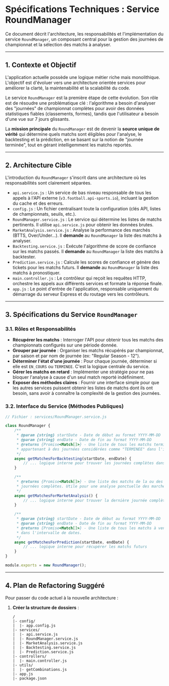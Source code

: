 # Spécifications Techniques : Service RoundManager

Ce document décrit l'architecture, les responsabilités et l'implémentation du service `RoundManager`, un composant central pour la gestion des journées de championnat et la sélection des matchs à analyser.

---

## 1. Contexte et Objectif

L'application actuelle possède une logique métier riche mais monolithique. L'objectif est d'évoluer vers une architecture orientée services pour améliorer la clarté, la maintenabilité et la scalabilité du code.

Le service `RoundManager` est la première étape de cette évolution. Son rôle est de résoudre une problématique clé : l'algorithme a besoin d'analyser des "journées" de championnat complètes pour avoir des données statistiques fiables (classements, formes), tandis que l'utilisateur a besoin d'une vue sur 7 jours glissants.

La **mission principale** du `RoundManager` est de devenir la **source unique de vérité** qui détermine quels matchs sont éligibles pour l'analyse, le backtesting et la prédiction, en se basant sur la notion de "journée terminée", tout en gérant intelligemment les matchs reportés.

---

## 2. Architecture Cible

L'introduction du `RoundManager` s'inscrit dans une architecture où les responsabilités sont clairement séparées.

* `api.service.js` : Un service de bas niveau responsable de tous les appels à l'API externe (`v3.football.api-sports.io`), incluant la gestion du cache et des erreurs.
* `config.js` : Un fichier centralisant toute la configuration (clés API, listes de championnats, seuils, etc.).
* `RoundManager.service.js` : Le service qui détermine les listes de matchs pertinents. Il utilise `api.service.js` pour obtenir les données brutes.
* `MarketAnalysis.service.js` : Analyse la performance des marchés (BTTS, Over/Under...). Il **demande** au `RoundManager` la liste des matchs à analyser.
* `Backtesting.service.js` : Exécute l'algorithme de score de confiance sur les matchs passés. Il **demande** au `RoundManager` la liste des matchs à backtester.
* `Prediction.service.js` : Calcule les scores de confiance et génère des tickets pour les matchs futurs. Il **demande** au `RoundManager` la liste des matchs à pronostiquer.
* `main.controller.js` : Le contrôleur qui reçoit les requêtes HTTP, orchestre les appels aux différents services et formate la réponse finale.
* `app.js` : Le point d'entrée de l'application, responsable uniquement du démarrage du serveur Express et du routage vers les contrôleurs.

---

## 3. Spécifications du Service `RoundManager`

### 3.1. Rôles et Responsabilités

* **Récupérer les matchs** : Interroger l'API pour obtenir tous les matchs des championnats configurés sur une période donnée.
* **Grouper par journée** : Organiser les matchs récupérés par championnat, par saison et par nom de journée (ex: "Regular Season - 12").
* **Déterminer l'état d'une journée** : Pour chaque journée, déterminer si elle est `EN_COURS` ou `TERMINEE`. C'est la logique centrale du service.
* **Gérer les matchs en retard** : Implémenter une stratégie pour ne pas bloquer l'analyse à cause d'un seul match reporté indéfiniment.
* **Exposer des méthodes claires** : Fournir une interface simple pour que les autres services puissent obtenir les listes de matchs dont ils ont besoin, sans avoir à connaître la complexité de la gestion des journées.

### 3.2. Interface du Service (Méthodes Publiques)

```javascript
// Fichier : services/RoundManager.service.js

class RoundManager {
    /**
     * @param {string} startDate - Date de début au format YYYY-MM-DD
     * @param {string} endDate - Date de fin au format YYYY-MM-DD
     * @returns {Promise<Match[]>} - Une liste de tous les matchs terminés
     * appartenant à des journées considérées comme "TERMINEE" dans l'intervalle.
     */
    async getMatchesForBacktesting(startDate, endDate) {
        // ... logique interne pour trouver les journées complètes dans la plage de dates
    }

    /**
     * @returns {Promise<Match[]>} - Une liste des matchs de la ou des dernières
     * journées complètes. Utile pour une analyse ponctuelle des marchés.
     */
    async getMatchesForMarketAnalysis() {
        // ... logique interne pour trouver la dernière journée complète pour chaque ligue
    }

    /**
     * @param {string} startDate - Date de début au format YYYY-MM-DD
     * @param {string} endDate - Date de fin au format YYYY-MM-DD
     * @returns {Promise<Match[]>} - Une liste de tous les matchs à venir (statut "NS")
     * dans l'intervalle de dates.
     */
    async getMatchesForPrediction(startDate, endDate) {
        // ... logique interne pour récupérer les matchs futurs
    }
}

module.exports = new RoundManager();
```

---

## 4. Plan de Refactoring Suggéré

Pour passer du code actuel à la nouvelle architecture :

1.  **Créer la structure de dossiers** :
    ```
    /
    |- config/
    |  |- app.config.js
    |- services/
    |  |- api.service.js
    |  |- RoundManager.service.js
    |  |- MarketAnalysis.service.js
    |  |- Backtesting.service.js
    |  |- Prediction.service.js
    |- controllers/
    |  |- main.controller.js
    |- utils/
    |  |- getCombinations.js
    |- app.js
    |- package.json
    
